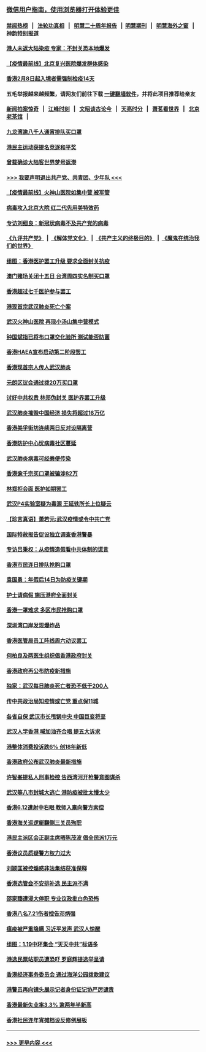 ### [微信用户指南，使用浏览器打开体验更佳](https://github.com/gfw-breaker/banned-news1/blob/master/indexes/wechat-guide.md?t=0)
#### [禁闻热榜](热点新闻.md?t=0)  &nbsp;&nbsp;|&nbsp;&nbsp; [法轮功真相](https://github.com/gfw-breaker/truth/blob/master/README.md?t=0) &nbsp;&nbsp;|&nbsp;&nbsp; [明慧二十周年报告](https://github.com/gfw-breaker/mh-reports/blob/master/README.md?t=0) &nbsp;&nbsp;|&nbsp;&nbsp;[明慧期刊](https://github.com/gfw-breaker/mh-qikan) &nbsp;&nbsp;|&nbsp;&nbsp; [明慧海外之窗](https://github.com/gfw-breaker/mh-news/blob/master/README.md?t=0) &nbsp;&nbsp;|&nbsp;&nbsp; [神韵特别报道](https://github.com/gfw-breaker/mh-news/blob/master/shenyun.md?t=0)
#### [港人未返大陆染疫 专家：不封关恐本地爆发](../pages/nsc415/n11848021.md?t=02070611) 
#### [【疫情最前线】北京复兴医院爆发群体感染](../pages/nsc415/n11847626.md?t=02070611) 
#### [香港2月8日起入境者需强制检疫14天](../pages/nsc415/n11847658.md?t=02070611) 
#### 五毛举报越来越频繁，请网友们前往下载 [一键翻墙软件](https://github.com/gfw-breaker/ssr-accounts)，并将此项目推荐给亲友
#### [新闻拍案惊奇](https://github.com/gfw-breaker/banned-news1/blob/master/pages/link4.md) &nbsp;&nbsp;|&nbsp;&nbsp; [江峰时刻](https://github.com/gfw-breaker/banned-news1/blob/master/pages/link4.md) &nbsp;&nbsp;|&nbsp;&nbsp; [文昭谈古论今](https://github.com/gfw-breaker/banned-news1/blob/master/pages/link4.md) &nbsp;&nbsp;|&nbsp;&nbsp; [天亮时分](https://github.com/gfw-breaker/banned-news1/blob/master/pages/link4.md) &nbsp;&nbsp;|&nbsp;&nbsp; [萧茗看世界](https://github.com/gfw-breaker/banned-news1/blob/master/pages/link4.md) &nbsp;&nbsp;|&nbsp;&nbsp; [北京老茶馆](https://github.com/gfw-breaker/banned-news1/blob/master/pages/link4.md) &nbsp;&nbsp;|&nbsp;&nbsp; 
#### [九龙湾逾八千人通宵排队买口罩](../pages/nsc415/n11847647.md?t=02070611) 
#### [港民主运动获提名竞逐和平奖](../pages/nsc415/n11847633.md?t=02070611) 
#### [曾载确诊大陆客世界梦号返港](../pages/nsc415/n11847608.md?t=02070611) 
#### [>>> 我要声明退出共产党、共青团、少年队 <<<](https://github.com/begood0513/goodnews/blob/master/quit/letter.md) 
#### [【疫情最前线】火神山医院如集中营 被军管](../pages/nsc415/n11847524.md?t=02070611) 
#### [病毒攻入北京大院 红二代先用美特效药](../pages/nsc415/n11847427.md?t=02070611) 
#### [专访刘细良：新冠状病毒不及共产党的病毒](../pages/nsc415/n11847164.md?t=02070611) 
#### [《九评共产党》](https://github.com/begood0513/9ping.md/blob/master/README.md) &nbsp;|&nbsp; [《解体党文化》](../../../../jtdwh.md/blob/master/README.md)  &nbsp;|&nbsp; [《共产主义的终极目的》](../../../../gczydzjmd.md/blob/master/README.md) &nbsp;|&nbsp; [《魔鬼在统治我们的世界》](../../../../mgztzwmdsj.md/blob/master/README.md) 
#### [组图：香港医护罢工升级 要求全面封关抗疫](../pages/nsc415/n11844107.md?t=02070611) 
#### [澳门赌场关闭十五日 台湾周四实名制买口罩](../pages/nsc415/n11845083.md?t=02070611) 
#### [香港超过七千医护参与罢工](../pages/nsc415/n11845051.md?t=02070611) 
#### [港现首宗武汉肺炎死亡个案](../pages/nsc415/n11844998.md?t=02070611) 
#### [武汉火神山医院 再现小汤山集中营模式](../pages/nsc415/n11844763.md?t=02070611) 
#### [钟国斌指已将布口罩交化验所 测试能否防菌](../pages/nsc415/n11842783.md?t=02070611) 
#### [香港HAEA宣布启动第二阶段罢工](../pages/nsc415/n11842723.md?t=02070611) 
#### [香港现首宗人传人武汉肺炎](../pages/nsc415/n11842766.md?t=02070611) 
#### [元朗区议会通过拨20万买口罩](../pages/nsc415/n11842754.md?t=02070611) 
#### [讨好中共权贵 林郑伪封关 医护界罢工升级](../pages/nsc415/n11842359.md?t=02070611) 
#### [武汉肺炎摧毁中国经济 损失将超过16万亿](../pages/nsc415/n11839723.md?t=02070611) 
#### [香港美孚街坊连续两日反对设隔离营](../pages/nsc415/n11839962.md?t=02070611) 
#### [香港防护中心忧病毒社区蔓延](../pages/nsc415/n11839933.md?t=02070611) 
#### [武汉肺炎病毒可经粪便传染](../pages/nsc415/n11839939.md?t=02070611) 
#### [香港逾千宗买口罩被骗涉82万](../pages/nsc415/n11839914.md?t=02070611) 
#### [林郑拒会面 医护如期罢工](../pages/nsc415/n11839892.md?t=02070611) 
#### [武汉P4实验室疑为毒源 王延轶所长上位疑云](../pages/nsc415/n11835543.md?t=02070611) 
#### [【珍言真语】萧若元:武汉疫情或令中共亡党](../pages/nsc415/n11829394.md?t=02070611) 
#### [国际特赦报告促设独立调查香港警暴](../pages/nsc415/n11833845.md?t=02070611) 
#### [专访吕秉权：从疫情造假看中共体制的谎言](../pages/nsc415/n11833813.md?t=02070611) 
#### [香港市民连日排队抢购口罩](../pages/nsc415/n11833794.md?t=02070611) 
#### [袁国勇：年假后14日为防疫关键期](../pages/nsc415/n11831088.md?t=02070611) 
#### [护士请病假 施压港府全面封关](../pages/nsc415/n11831030.md?t=02070611) 
#### [香港一罩难求 多区市民抢购口罩](../pages/nsc415/n11831002.md?t=02070611) 
#### [深圳湾口岸发现爆炸品](../pages/nsc415/n11828802.md?t=02070611) 
#### [香港医管局员工阵线周六动议罢工](../pages/nsc415/n11828762.md?t=02070611) 
#### [何柏良及两医生组织倡香港政府封关](../pages/nsc415/n11828749.md?t=02070611) 
#### [香港政府再公布防疫新措施](../pages/nsc415/n11828716.md?t=02070611) 
#### [独家：武汉每日肺炎死亡者恐不低于200人](../pages/nsc415/n11828240.md?t=02070611) 
#### [传中共政治局知疫情或亡党 重点保11城](../pages/nsc415/n11828145.md?t=02070611) 
#### [各省自保 武汉市长甩锅中央 中国巨变将至](../pages/nsc415/n11828021.md?t=02070611) 
#### [武汉人学香港 喊加油齐合唱 提五大诉求](../pages/nsc415/n11827046.md?t=02070611) 
#### [港整体消费投诉跌6% 创18年新低](../pages/nsc415/n11817280.md?t=02070611) 
#### [香港政府公布武汉肺炎最新措施](../pages/nsc415/n11817152.md?t=02070611) 
#### [许智峯提私人刑事检控 告西湾河开枪警意图谋杀](../pages/nsc415/n11817132.md?t=02070611) 
#### [武汉等八市封城大逃亡 港防疫被批太慢太少](../pages/nsc415/n11817058.md?t=02070611) 
#### [香港6.12遭射中右眼 教师入禀向警方索偿](../pages/nsc415/n11814678.md?t=02070611) 
#### [香港海关巡逻艇翻侧三关员殉职](../pages/nsc415/n11814604.md?t=02070611) 
#### [港民主派区会正副主席晤陈茂波 倡全民派1万元](../pages/nsc415/n11814582.md?t=02070611) 
#### [香港议员质疑警方权力过大](../pages/nsc415/n11814560.md?t=02070611) 
#### [刘颕匡被控煽惑非法集结获准保释](../pages/nsc415/n11811727.md?t=02070611) 
#### [香港选管会不安排补选 民主派不满](../pages/nsc415/n11811691.md?t=02070611) 
#### [邵家臻遭浸大停职 专业议政批白色恐怖](../pages/nsc415/n11811670.md?t=02070611) 
#### [香港八名7.21伤者控告邓炳强](../pages/nsc415/n11811623.md?t=02070611) 
#### [瘟疫被严重隐瞒 习近平发声 武汉人惊醒](../pages/nsc415/n11811186.md?t=02070611) 
#### [组图：1.19中环集会 “天灭中共”标语多](../pages/nsc415/n11809514.md?t=02070611) 
#### [港选民票站职员遭恐吓 罗庭辉提选举呈请](../pages/nsc415/n11808914.md?t=02070611) 
#### [香港经济事务委员会 通过海洋公园拨款建议](../pages/nsc415/n11808906.md?t=02070611) 
#### [港警员再向镜头展示记者身份证记协严厉谴责](../pages/nsc415/n11808888.md?t=02070611) 
#### [香港最新失业率3.3% 逾两年半新高](../pages/nsc415/n11808887.md?t=02070611) 
#### [香港社民连年宵摊档设反修例展板](../pages/nsc415/n11808857.md?t=02070611) 

----
#### [ >>> 更早内容 <<< ](../indexes/nsc415-earlier.md)
